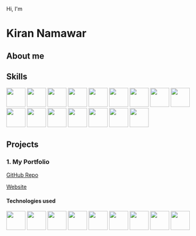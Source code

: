 Hi, I'm
# Kiran Namawar
## About me


## Skills
<img src="https://cdn.jsdelivr.net/gh/devicons/devicon@latest/icons/html5/html5-original.svg" width="50" height="50" /> <img src="https://cdn.jsdelivr.net/gh/devicons/devicon@latest/icons/css3/css3-original.svg" width="50" height="50"> <img src="https://cdn.jsdelivr.net/gh/devicons/devicon@latest/icons/javascript/javascript-original.svg" width="50" height="50"> <img src="https://cdn.jsdelivr.net/gh/devicons/devicon@latest/icons/react/react-original.svg" width="50" height="50"> <img src="https://cdn.jsdelivr.net/gh/devicons/devicon@latest/icons/nodejs/nodejs-original.svg" width="50" height="50"> <img src="https://cdn.jsdelivr.net/gh/devicons/devicon@latest/icons/nextjs/nextjs-original.svg" width="50" height="50"> <img src="https://cdn.jsdelivr.net/gh/devicons/devicon@latest/icons/typescript/typescript-original.svg" width="50" height="50"> <img src="https://cdn.jsdelivr.net/gh/devicons/devicon@latest/icons/tailwindcss/tailwindcss-original.svg" width="50" height="50"> <img src="https://cdn.jsdelivr.net/gh/devicons/devicon@latest/icons/mongodb/mongodb-original.svg" width="50" height="50">
<img src="https://cdn.jsdelivr.net/gh/devicons/devicon@latest/icons/figma/figma-original.svg" width="50" height="50"> <img src="https://cdn.jsdelivr.net/gh/devicons/devicon@latest/icons/git/git-original.svg" width="50" height="50"> <img src="https://cdn.jsdelivr.net/gh/devicons/devicon@latest/icons/azure/azure-original.svg" width="50" height="50"> <img src="https://cdn.jsdelivr.net/gh/devicons/devicon@latest/icons/amazonwebservices/amazonwebservices-original-wordmark.svg" width="50" height="50"> <img src="https://cdn.jsdelivr.net/gh/devicons/devicon@latest/icons/linux/linux-original.svg" width="50" height="50"> <img src="https://cdn.jsdelivr.net/gh/devicons/devicon@latest/icons/digitalocean/digitalocean-original.svg" width="50" height="50">
<img src="https://cdn.jsdelivr.net/gh/devicons/devicon@latest/icons/graphql/graphql-plain.svg" width="50" height="50">

## Projects
### 1. My Portfolio
[GitHub Repo](https://github.com/KiranNamawar/KiranNamawar)

[Website](https://kirannamawar.tech)

#### Technologies used
<img src="https://cdn.jsdelivr.net/gh/devicons/devicon@latest/icons/html5/html5-original.svg" width="50" height="50" /> <img src="https://cdn.jsdelivr.net/gh/devicons/devicon@latest/icons/css3/css3-original.svg" width="50" height="50"> <img src="https://cdn.jsdelivr.net/gh/devicons/devicon@latest/icons/javascript/javascript-original.svg" width="50" height="50"> <img src="https://cdn.jsdelivr.net/gh/devicons/devicon@latest/icons/react/react-original.svg" width="50" height="50"> <img src="https://cdn.jsdelivr.net/gh/devicons/devicon@latest/icons/nodejs/nodejs-original.svg" width="50" height="50"> <img src="https://cdn.jsdelivr.net/gh/devicons/devicon@latest/icons/nextjs/nextjs-original.svg" width="50" height="50"> <img src="https://cdn.jsdelivr.net/gh/devicons/devicon@latest/icons/typescript/typescript-original.svg" width="50" height="50"> <img src="https://cdn.jsdelivr.net/gh/devicons/devicon@latest/icons/tailwindcss/tailwindcss-original.svg" width="50" height="50"> <img src="https://cdn.jsdelivr.net/gh/devicons/devicon@latest/icons/mongodb/mongodb-original.svg" width="50" height="50">


          

